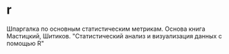 # r
Шпаргалка по основным статистическим метрикам. 
Основа книга Мастицкий, Шитиков. "Статистический анализ и визуализация данных с помощью R"
